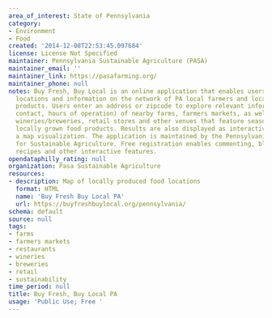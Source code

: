 ```yaml
---
area_of_interest: State of Pennsylvania
category:
- Environment
- Food
created: '2014-12-08T22:53:45.097684'
license: License Not Specified
maintainer: Pennsylvania Sustainable Agriculture (PASA)
maintainer_email: ''
maintainer_link: https://pasafarming.org/
maintainer_phone: null
notes: Buy Fresh, Buy Local is an online application that enables users to access
  locations and information on the network of PA local farmers and locally grown food
  products. Users enter an address or zipcode to explore relevant information (proximity,
  contact, hours of operation) of nearby farms, farmers markets, as well as restaurants,
  wineries/breweries, retail stores and other venues that feature seasonal and/or
  locally grown food products. Results are also displayed as interactive points on
  a map visualization. The application is maintained by the Pennsylvania Association
  for Sustainable Agriculture. Free registration enables commenting, blogging, uploading
  recipes and other interactive features.
opendataphilly_rating: null
organization: Pasa Sustainable Agriculture
resources:
- description: Map of locally produced food locations
  format: HTML
  name: 'Buy Fresh Buy Local PA'
  url: https://buyfreshbuylocal.org/pennsylvania/
schema: default
source: null
tags: 
- farms
- farmers markets
- restaurants
- wineries
- breweries
- retail
- sustainability
time_period: null
title: Buy Fresh, Buy Local PA
usage: 'Public Use; Free '
---
```

